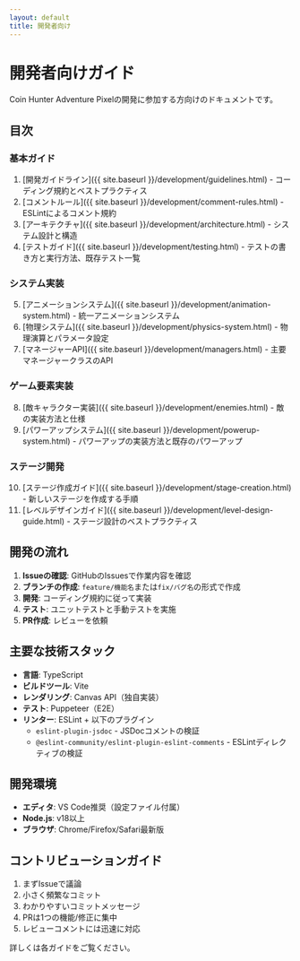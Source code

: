 ```yaml
---
layout: default
title: 開発者向け
---
```


# 開発者向けガイド

Coin Hunter Adventure Pixelの開発に参加する方向けのドキュメントです。

## 目次

### 基本ガイド
1. [開発ガイドライン]({{ site.baseurl }}/development/guidelines.html) - コーディング規約とベストプラクティス
2. [コメントルール]({{ site.baseurl }}/development/comment-rules.html) - ESLintによるコメント規約
3. [アーキテクチャ]({{ site.baseurl }}/development/architecture.html) - システム設計と構造
4. [テストガイド]({{ site.baseurl }}/development/testing.html) - テストの書き方と実行方法、既存テスト一覧

### システム実装
5. [アニメーションシステム]({{ site.baseurl }}/development/animation-system.html) - 統一アニメーションシステム
6. [物理システム]({{ site.baseurl }}/development/physics-system.html) - 物理演算とパラメータ設定
7. [マネージャーAPI]({{ site.baseurl }}/development/managers.html) - 主要マネージャークラスのAPI

### ゲーム要素実装
8. [敵キャラクター実装]({{ site.baseurl }}/development/enemies.html) - 敵の実装方法と仕様
9. [パワーアップシステム]({{ site.baseurl }}/development/powerup-system.html) - パワーアップの実装方法と既存のパワーアップ

### ステージ開発
10. [ステージ作成ガイド]({{ site.baseurl }}/development/stage-creation.html) - 新しいステージを作成する手順
11. [レベルデザインガイド]({{ site.baseurl }}/development/level-design-guide.html) - ステージ設計のベストプラクティス

## 開発の流れ

1. **Issueの確認**: GitHubのIssuesで作業内容を確認
2. **ブランチの作成**: `feature/機能名`または`fix/バグ名`の形式で作成
3. **開発**: コーディング規約に従って実装
4. **テスト**: ユニットテストと手動テストを実施
5. **PR作成**: レビューを依頼

## 主要な技術スタック

- **言語**: TypeScript
- **ビルドツール**: Vite
- **レンダリング**: Canvas API（独自実装）
- **テスト**: Puppeteer（E2E）
- **リンター**: ESLint + 以下のプラグイン
  - `eslint-plugin-jsdoc` - JSDocコメントの検証
  - `@eslint-community/eslint-plugin-eslint-comments` - ESLintディレクティブの検証

## 開発環境

- **エディタ**: VS Code推奨（設定ファイル付属）
- **Node.js**: v18以上
- **ブラウザ**: Chrome/Firefox/Safari最新版

## コントリビューションガイド

1. まずIssueで議論
2. 小さく頻繁なコミット
3. わかりやすいコミットメッセージ
4. PRは1つの機能/修正に集中
5. レビューコメントには迅速に対応

詳しくは各ガイドをご覧ください。